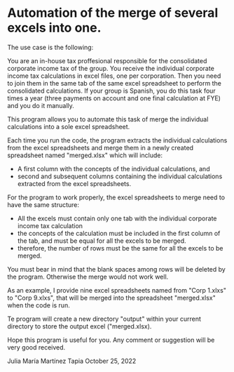 # Automation of the merge of several excels into one. 

The use case is the following: 

You are an in-house tax proffesional responsible for the consolidated corporate income tax of the group.
You receive the individual corporate income tax calculations in excel files, one per corporation. Then you need to join them in the same tab of the same excel spreadsheet to perform the consolidated calculations. If your group is Spanish, you do this task four times a year (three payments on account and one final calculation at FYE) and you do it manually.

This program allows you to automate this task of merge the individual calculations into a sole excel spreadsheet.

Each time you run the code, the program extracts the individual calculations from the excel spreadsheets and merge them in a newly created spreadsheet named "merged.xlsx" which will include:

- A first column with the concepts of the individual calculations, and 
- second and subsequent columns containing the individual calculations extracted from the excel spreadsheets.

For the program to work properly, the excel spreadsheets to merge need to have the same structure:

- All the excels must contain only one tab with the individual corporate income tax calculation
- the concepts of the calculation must be included in the first column of the tab, and must be equal for all the excels to be merged. 
- therefore, the number of rows must be the same for all the excels to be merged. 

You must bear in mind that the blank spaces among rows will be deleted by the program. Otherwise the merge would not work well.

As an example, I provide nine excel spreadsheets named from "Corp 1.xlxs" to "Corp 9.xlxs", that will be merged into the spreadsheet "merged.xlsx" when the code is run.

Te program will create a new directory "output" within your current directory to store the output excel ("merged.xlsx).

Hope this program is useful for you. Any comment or suggestion will be very good received.

Julia María Martínez Tapia
October 25, 2022
